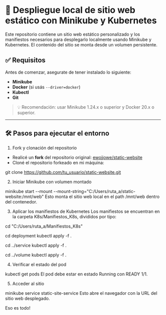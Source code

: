 # 🚀 Despliegue local de sitio web estático con Minikube y Kubernetes

Este repositorio contiene un sitio web estático personalizado y los manifiestos necesarios para desplegarlo localmente usando Minikube y Kubernetes. El contenido del sitio se monta desde un volumen persistente.

## ✅ Requisitos

Antes de comenzar, asegurate de tener instalado lo siguiente:

- **Minikube**
- **Docker** (si usás `--driver=docker`)
- **Kubectl**
- **Git**

> 💡 Recomendación: usar Minikube 1.24.x o superior y Docker 20.x o superior.

---

## 🛠️ Pasos para ejecutar el entorno


1. Fork y clonación del repositorio

- Realicé un **fork** del repositorio original: [ewojjowe/static-website](https://github.com/ewojjowe/static-website)
- Cloné el repositorio forkeado en mi máquina:

git clone https://github.com/tu_usuario/static-website.git

2. Iniciar Minikube con volumen montado

minikube start --mount --mount-string="C:/Users/ruta_a/static-website:/mnt/web"
Esto monta el sitio web local en el path /mnt/web dentro del contenedor.

3. Aplicar los manifiestos de Kubernetes
Los manifiestos se encuentran en la carpeta K8s/Manifiestos_K8s, divididos por tipo:

cd "C:/Users/ruta_a/Manifiestos_K8s"

cd deployment
kubectl apply -f .

cd ../service
kubectl apply -f .

cd ../volume
kubectl apply -f .

4. Verificar el estado del pod

kubectl get pods
El pod debe estar en estado Running con READY 1/1.

5. Acceder al sitio

minikube service static-site-service
Esto abre el navegador con la URL del sitio web desplegado.

Eso es todo!
